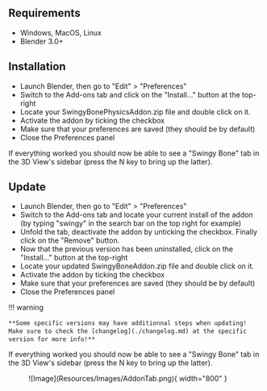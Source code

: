 ## Requirements

* Windows, MacOS, Linux
* Blender 3.0+

## Installation

* Launch Blender, then go to "Edit" > "Preferences"
* Switch to the Add-ons tab and click on the "Install..." button at the top-right
* Locate your SwingyBonePhysicsAddon.zip file and double click on it.
* Activate the addon by ticking the checkbox
* Make sure that your preferences are saved (they should be by default)
* Close the Preferences panel

If everything worked you should now be able to see a "Swingy Bone" tab in the 3D View's sidebar (press the N key to bring up the latter).

## Update

* Launch Blender, then go to "Edit" > "Preferences"
* Switch to the Add-ons tab and locate your current install of the addon (by typing "swingy" in the search bar on the top right for example)
* Unfold the tab, deactivate the addon by unticking the checkbox. Finally click on the "Remove" button.
* Now that the previous version has been uninstalled, click on the "Install..." button at the top-right
* Locate your updated SwingyBoneAddon.zip file and double click on it.
* Activate the addon by ticking the checkbox
* Make sure that your preferences are saved (they should be by default)
* Close the Preferences panel

!!! warning

    **Some specific versions may have additionnal steps when updating! Make sure to check the [changelog](./changelog.md) at the specific version for more info!**

If everything worked you should now be able to see a "Swingy Bone" tab in the 3D View's sidebar (press the N key to bring up the latter).

<figure markdown>
  ![Image](Resources/Images/AddonTab.png){ width="800" }
</figure>
